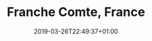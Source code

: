 ---
title: "Franche Comte, France"
date: 2019-03-26T22:49:37+01:00
draft: true
lightgallery: true
---